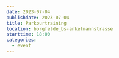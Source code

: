 ```yaml
---
date: 2023-07-04
publishdate: 2023-07-04
title: Parkourtraining
location: borgfelde_bs-ankelmannstrasse
starttime: 18:00
categories:
  - event
---
```


